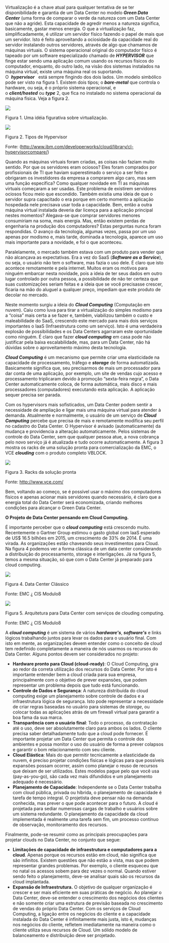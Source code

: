 Virtualização é a chave atual para qualquer tentativa de se ter disponibilidade e garantia de um Data Center no modelo _**Green Data Center**_ (uma forma de comparar o verde da natureza com um Data Center que não a agride). Esta capacidade de agredir menos a natureza significa, basicamente, gastar menos energia. O que a virtualização faz, simplificadamente, é utilizar um servidor físico fazendo o papel de mais que um servidor. Isto é feito aproveitando a ociosidade da capacidade real do servidor instalando outros servidores, através de algo que chamamos de máquinas virtuais. O sistema operacional original do computador físico é tapeado por um software especializado chamado de _**HYPERVISOR**_ que finge estar sendo uma aplicação comum usando os recursos físicos do computador, enquanto, do outro lado, na visão dos sistemas instalados na máquina virtual, existe uma máquina real os suportando. O  _**hypervisor**_   está sempre fingindo dos dois lados. Um modelo simbólico pode ser visto na figura 1. Existem dois tipos; o _**bare-metal**_ que controla o hardware, ou seja, é o próprio sistema operacional, e o _**client/hosted**_ ou _**type**_ 2, que fica no instalado no sistema operacional da máquina física. Veja a figura 2.

[![](https://img.uninove.br/static/0/0/0/0/0/0/0/2/7/2/6/272601/15108.jpg)](https://img.uninove.br/static/0/0/0/0/0/0/0/2/7/2/6/272601/15108.jpg)

Figura 1. Uma idéia figurativa sobre virtualização.

[![](https://img.uninove.br/static/0/0/0/0/0/0/0/2/7/0/0/270047/15109.jpg)](https://img.uninove.br/static/0/0/0/0/0/0/0/2/7/0/0/270047/15109.jpg)

Figura 2. Tipos de Hypervisor

Fonte: (http://www.ibm.com/developerworks/cloud/library/cl-hypervisorcompare/)

Quando as máquinas virtuais foram criadas, as coisas não faziam muito sentido. Por que os servidores eram ociosos? Eles foram comprados por profissionais de TI que haviam superestimado o serviço a ser feito e obrigaram os investidores da empresa a comprarem algo caro, mas sem uma função específica? Como qualquer novidade em TI as máquinas virtuais começaram a ser usadas. Este problema de existirem servidores ociosos ficou meio que escondido. Também existia uma ideia de que o servidor supra capacitado o era porque em certo momento a aplicação hospedada nele precisava usar toda a capacidade. Bem, então a outra máquina virtual instalada deveria dar licença para a aplicação principal nestes momentos? Alegava-se que comprar servidores menores consumiriam na soma, mais energia. Mas, então existem perdas de engenharia na produção dos computadores? Estas perguntas nunca foram respondidas. O avanço da tecnologia, algumas vezes, passa por um uso apenas por modismo e, mais tarde, dominada a tecnologia, aparece um uso mais importante para a novidade, e foi o que aconteceu.

Paralelamente, o mercado também estava com um produto para vender que não alcançava as expectativas. Era a vez do SaaS (_**Software as a Service**_), ou seja, o usuário não tem o software, mas fazia o uso dele. É claro que isto acontece remotamente e pela internet. Muitos eram os motivos para ninguém embarcar nesta novidade, pois a ideia de ter seus dados em outro lugar controlado por outra pessoa, a possibilidade de não ter certeza que suas customizações seriam feitas e a ideia que se você precisasse crescer, ficaria na mão do aluguel a qualquer preço, impediam que este produto de decolar no mercado.

Neste momento surgiu a ideia do _**Cloud Computing**_ (Computação em nuvem). Caiu como luva para tirar a virtualização do simples modismo para a “coisa” mais certa a se fazer e, também, viabilizou também o custo e maleabilidade do SaaS, crescendo este mercado para mais dois serviços importantes o IaaS (Infraestrutura como um serviço). Isto é uma verdadeira explosão de possibilidades e os Data Centers agarraram este oportunidade como ninguém. É claro que fazer _**cloud computing**_ em casa pode não justificar pela baixa escalabilidade, mas, para um Data Center, não há dúvidas sobre o aproveitamento máximo desta tecnologia.

_**Cloud Computing**_ é um mecanismo que permite criar uma elasticidade na capacidade de processamento, tráfego e _**storage**_ de forma automatizada. Basicamente significa que, seu precisarmos de mais um processador para dar conta de uma aplicação, por exemplo, um site de vendas cujo acesso e processamento triplicaram devido à promoção “sexta-feira negra”, o Data Center automaticamente coloca, de forma automática, mais disco e mais processadores (computadores) executando esta aplicação. A aplicação sequer precisa ser parada.

Com os hypervisors mais sofisticados, um Data Center podem sentir a necessidade de ampliação e ligar mais uma máquina virtual para atender à demanda. Atualmente e normalmente, o usuário de um serviço de _**Cloud Computing**_ percebe que precisa de mais e remotamente modifica seu perfil no cadastro do Data Center. O Hypervisor é avisado (automaticamente) da mudança e providencia a alteração automaticamente. Pelos sistemas de controle do Data Center, sem que qualquer pessoa atue, a nova cobrança pelo novo serviço já é atualizada e tudo ocorre automaticamente. A figura 3 mostra os racks de uma solução pronta para comercialização da EMC, o VCE _**clouding**_ com o produto completo VBLOCK.

[![](https://img.uninove.br/static/0/0/0/0/0/0/0/2/7/3/1/273150/vce_vblock_300_family_background.png)](https://img.uninove.br/static/0/0/0/0/0/0/0/2/7/3/1/273150/vce_vblock_300_family_background.png)

Figura 3. Racks da solução pronta

Fonte: http://www.vce.com/

Bem, voltando ao começo, se é possível usar o máximo dos computadores físicos e apenas acionar mais servidores quando necessário, é claro que a energia total do Data Center será economizada, criando melhores condições para alcançar o Green Data Center.

**O Projeto de Data Center pensando em Cloud Computing.**

É importante perceber que o _**cloud computing**_ está crescendo muito.  Recentemente o Gartner Group estimou o gasto global com IaaS esperado de US$ 16.5 bilhões em 2015, um crescimento de 33% de 2014. É uma virada. As organizações estão chaveando seus investimentos para Cloud. Na figura 4 podemos ver a forma clássica de um data center considerando a distribuição do processamento, storage e interligações. Já na figura 5, temos a mesma situação, só que com o Data Center já preparado para cloud computing.

[![](https://img.uninove.br/static/0/0/0/0/0/0/0/2/6/9/8/269835/15111.jpg)](https://img.uninove.br/static/0/0/0/0/0/0/0/2/6/9/8/269835/15111.jpg)

Figura 4. Data Center Clássico

Fonte: EMC ¿ CIS Modulo8

[![](https://img.uninove.br/static/0/0/0/0/0/0/0/2/6/9/1/269140/15112.jpg)](https://img.uninove.br/static/0/0/0/0/0/0/0/2/6/9/1/269140/15112.jpg)

Figura 5. Arquitetura para Data Center com serviços de clouding computing.

Fonte: EMC ¿ CIS Modulo8

A _**cloud computing**_ é um sistema de vários _**hardware's**_, _**software's**_ e links lógicos trabalhando juntos para levar os dados para o usuário final. Com isto em mente, as organizações devem entender como o conceito de cloud tem redefinido completamente a maneira de nós usarmos os recursos do Data Center. Alguns pontos devem ser considerados no projeto:

- **Hardware pronto para Cloud (cloud-ready)**: O Cloud Computing, gira ao redor da correta utilização dos recursos do Data Center. Por isto é importante entender bem a cloud criada para sua empresa, principalmente com o objetivo de prever expansões, que podem representar um problema depois que tudo está funcionando.
- **Controle de Dados e Segurança**: A natureza distribuída do cloud computing exige um planejamento sobre controle de dados e a infraestrutura lógica de segurança. Isto pode representar a necessidade de criar regras baseadas no usuário para sistemas de _storage_, ou colocar todas as aplicações atrás de um firewall virtual para garantir a boa fama da sua marca.
- **Transparência com o usuário final**: Todo o processo, da contratação até o uso, deve ser absolutamente claro para ambos os lados. O cliente precisa saber detalhadamente tudo que a cloud pode fornecer. É importante projetar um Data Center que permita o controle dos ambientes e possa monitor o uso do usuário de forma a prever colapsos e garantir o bom relacionamento com seu cliente.
- **Cloud Elástica**: Mais do que permitir tecnicamente a elasticidade da nuvem, é preciso projetar condições físicas e lógicas para que possíveis expansões possam ocorrer, assim como planejar o reuso de recursos que deixam de ser utilizados. Estes modelos pague pelo que você usa (pay-as-you-go), são cada vez mais difundidos e um planejamento adequado é necessário.
- **Planejamento de Capacidade**: Independente se o Data Center trabalha com cloud pública, privada ou híbrida, o planejamento de capacidade é tarefa de tempo integral. O projetista deve pensar não na demanda conhecida, mas prever o que pode acontecer para o futuro. A cloud é projetada para sediar numerosas cargas de trabalho e usuários sobre um sistema redundante. O planejamento da capacidade da cloud implementada é realmente uma tarefa sem fim, um processo contínuo de observação, monitoramento dos recursos.

Finalmente, pode-se resumir como as principais preocupações para projetar clouds no Data Center, no conjunto que segue:

- **Limitações de capacidade de infraestrutura e computadores para a cloud**. Apenas porque os recursos estão em cloud, não significa que são infinitos. Existem questões que não estão a vista, mas que podem representar grandes problemas. Por exemplo, o cliente esqueceu que no natal os acessos sobem para dez vezes o normal. Quando estiver sendo feito o planejamento, deve-se analisar quais são os recursos da cloud implantada.
- **Expansão de Infraestrutura.** O objetivo de qualquer organização é crescer e ser mais eficiente em suas práticas de negócio. Ao planejar o Data Center, deve-se entender o crescimento dos negócios dos clientes e não somente criar uma estrutura de previsão baseada no crescimento de vendas do próprio Data Center. Com os serviços de Cloud Computing, a ligação entre os negócios do cliente e a capacidade instalada do Data Center é infinitamente mais justa, isto é, mudanças nos negócios do cliente, refletem imediatamente na maneira como o cliente utiliza seus recursos de Cloud. Um sólido modelo de balanceamento e distribuição deve ser projetado.